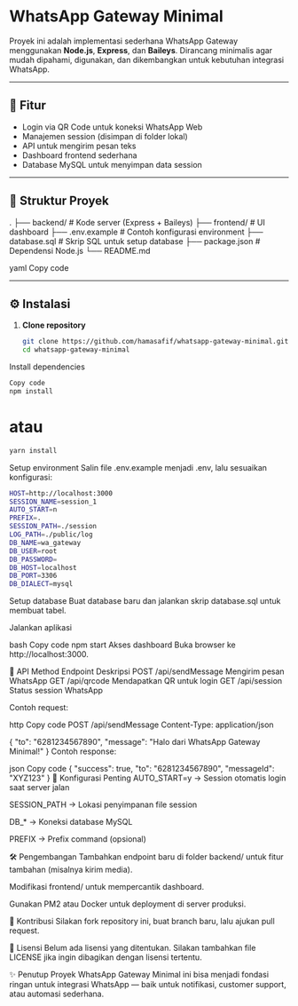 # WhatsApp Gateway Minimal

Proyek ini adalah implementasi sederhana WhatsApp Gateway menggunakan **Node.js**, **Express**, dan **Baileys**. Dirancang minimalis agar mudah dipahami, digunakan, dan dikembangkan untuk kebutuhan integrasi WhatsApp.

---

## 🚀 Fitur

- Login via QR Code untuk koneksi WhatsApp Web
- Manajemen session (disimpan di folder lokal)
- API untuk mengirim pesan teks
- Dashboard frontend sederhana
- Database MySQL untuk menyimpan data session

---

## 📂 Struktur Proyek

.
├── backend/ # Kode server (Express + Baileys)
├── frontend/ # UI dashboard
├── .env.example # Contoh konfigurasi environment
├── database.sql # Skrip SQL untuk setup database
├── package.json # Dependensi Node.js
└── README.md

yaml
Copy code

---

## ⚙️ Instalasi

1. **Clone repository**
   ```bash
   git clone https://github.com/hamasafif/whatsapp-gateway-minimal.git
   cd whatsapp-gateway-minimal
Install dependencies

```bash
Copy code
npm install
```
# atau
```bash
yarn install
```
Setup environment
Salin file .env.example menjadi .env, lalu sesuaikan konfigurasi:

```bash
HOST=http://localhost:3000
SESSION_NAME=session_1
AUTO_START=n
PREFIX=.
SESSION_PATH=./session
LOG_PATH=./public/log
DB_NAME=wa_gateway
DB_USER=root
DB_PASSWORD=
DB_HOST=localhost
DB_PORT=3306
DB_DIALECT=mysql
```

Setup database
Buat database baru dan jalankan skrip database.sql untuk membuat tabel.

Jalankan aplikasi

bash
Copy code
npm start
Akses dashboard
Buka browser ke http://localhost:3000.

📡 API
Method	Endpoint	Deskripsi
POST	/api/sendMessage	Mengirim pesan WhatsApp
GET	/api/qrcode	Mendapatkan QR untuk login
GET	/api/session	Status session WhatsApp

Contoh request:

http
Copy code
POST /api/sendMessage
Content-Type: application/json

{
  "to": "6281234567890",
  "message": "Halo dari WhatsApp Gateway Minimal!"
}
Contoh response:

json
Copy code
{
  "success": true,
  "to": "6281234567890",
  "messageId": "XYZ123"
}
🔑 Konfigurasi Penting
AUTO_START=y → Session otomatis login saat server jalan

SESSION_PATH → Lokasi penyimpanan file session

DB_* → Koneksi database MySQL

PREFIX → Prefix command (opsional)

🛠️ Pengembangan
Tambahkan endpoint baru di folder backend/ untuk fitur tambahan (misalnya kirim media).

Modifikasi frontend/ untuk mempercantik dashboard.

Gunakan PM2 atau Docker untuk deployment di server produksi.

🤝 Kontribusi
Silakan fork repository ini, buat branch baru, lalu ajukan pull request.

📜 Lisensi
Belum ada lisensi yang ditentukan.
Silakan tambahkan file LICENSE jika ingin dibagikan dengan lisensi tertentu.

✨ Penutup
Proyek WhatsApp Gateway Minimal ini bisa menjadi fondasi ringan untuk integrasi WhatsApp — baik untuk notifikasi, customer support, atau automasi sederhana.
